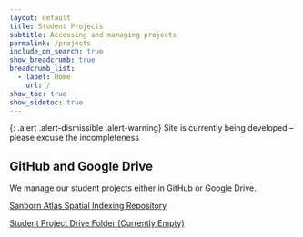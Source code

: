 ```yaml
---
layout: default
title: Student Projects
subtitle: Accessing and managing projects
permalink: /projects
include_on_search: true
show_breadcrumb: true
breadcrumb_list:
  - label: Home
    url: /
show_toc: true
show_sidetoc: true
---
```

{: .alert .alert-dismissible .alert-warning}
Site is currently being developed – please excuse the incompleteness

## GitHub and Google Drive

We manage our student projects either in GitHub or Google Drive.

[Sanborn Atlas Spatial Indexing Repository](https://github.com/davidrumseymapcenter/spatial-indexes)

[Student Project Drive Folder (Currently Empty)](https://drive.google.com/drive/folders/1dG9BIDBRYZPwNjRwJqUyXN9UlxjYScAu?usp=share_link)